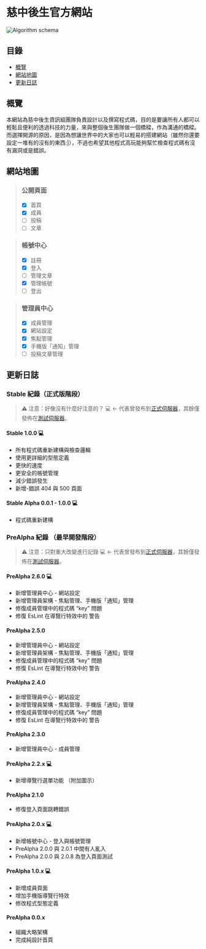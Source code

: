 
# 慈中後生官方網站
![Algorithm schema](https://i.imgur.com/YKKC6xE.png)

## 目錄
* [概覽](#概覽)
* [網站地圖](#網站地圖)
* [更新日誌](#更新日誌)

## 概覽
本網站為慈中後生資訊組團隊負責設計以及撰寫程式碼，目的是要讓所有人都可以輕鬆且便利的透過科技的力量，來與整個後生團隊做一個橋樑，作為溝通的橋樑。而選擇開源的原因，是因為想讓世界中的大家也可以輕易的搭建網站（雖然你還要設定一堆有的沒有的東西:]），不過也希望其他程式高玩能夠幫忙檢查程式碼有沒有漏洞或是錯誤。

## 網站地圖

> ### 公開頁面
>  - [x] 首頁
>  - [x] 成員
>  - [ ] 投稿
>  - [ ] 文章

> ### 帳號中心
>  - [x] 註冊
>  - [x] 登入
>  - [ ] 管理文章
>  - [x] 管理帳號
>  - [ ] 登出

> ### 管理員中心
> - [x] 成員管理
> - [x] 網站設定
> - [x] 焦點管理
> - [x] 手機版「通知」管理
> - [ ] 投稿文章管理

## 更新日誌

### Stable 紀錄（正式版階段）
> ⚠️ 注意：好像沒有什麼好注意的？
> 💻 <- 代表曾發布到[正式伺服器](https://periodicals.kami.tw/)，其餘僅發佈在[測試伺服器](https://periodicalsalpha.kami.tw/)。

#### Stable 1.0.0 💻
- 所有程式碼重新建構與檢查邏輯
- 使用更詳細的型態定義
- 更快的速度
- 更安全的帳號管理
- 減少錯誤發生
- 新增-錯誤 404 與 500 頁面

#### Stable Alpha 0.0.1 - 1.0.0 💻
- 程式碼重新建構
 
### PreAlpha 紀錄 （最早開發階段）

> ⚠️ 注意：只對重大改變進行記錄
> 💻 <- 代表曾發布到[正式伺服器](https://periodicals.kami.tw/)，其餘僅發佈在[測試伺服器](https://periodicalsalpha.kami.tw/)。

#### PreAlpha 2.6.0 💻
 - 新增管理員中心 - 網站設定
 - 新增管理員架構 - 焦點管理、手機版「通知」管理
 - 修復成員管理中的程式碼 “key” 問題
 - 修復 EsLint 在導覽行特效中的 警告

#### PreAlpha 2.5.0
 - 新增管理員中心 - 網站設定
 - 新增管理員架構 - 焦點管理、手機版「通知」管理
 - 修復成員管理中的程式碼 “key” 問題
 - 修復 EsLint 在導覽行特效中的 警告

#### PreAlpha 2.4.0
 - 新增管理員中心 - 網站設定
 - 新增管理員架構 - 焦點管理、手機版「通知」管理
 - 修復成員管理中的程式碼 “key” 問題
 - 修復 EsLint 在導覽行特效中的 警告

#### PreAlpha 2.3.0
 - 新增管理員中心 - 成員管理

#### PreAlpha 2.2.x 💻
 - 新增導覽行選單功能 （附加圖示）

#### PreAlpha 2.1.0
 - 修復登入頁面跳轉錯誤

#### PreAlpha 2.0.x 💻
 - 新增帳號中心 - 登入與帳號管理
 - PreAlpha 2.0.0 與 2.0.1 中間有人亂入
 - PreAlpha 2.0.0 與 2.0.8 為登入頁面測試

#### PreAlpha 1.0.x 💻
 - 新增成員頁面
 - 增加手機版導覽行特效
 - 修改程式型態定義

#### PreAlpha 0.0.x
 - 組織大略架構
 - 完成純設計首頁
